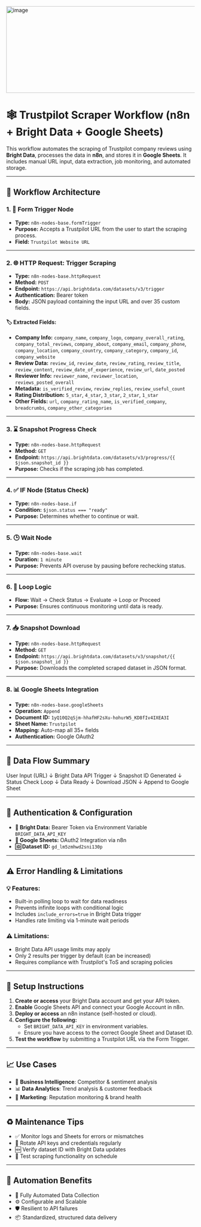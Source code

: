 <img width="709" height="231" alt="image" src="https://github.com/user-attachments/assets/1804d3b0-b094-4a74-9221-e81b402227e3" />

# 🕸️ Trustpilot Scraper Workflow (n8n + Bright Data + Google Sheets)

This workflow automates the scraping of Trustpilot company reviews using **Bright Data**, processes the data in **n8n**, and stores it in **Google Sheets**. It includes manual URL input, data extraction, job monitoring, and automated storage.

---

## 🧱 Workflow Architecture

### 1. 📝 **Form Trigger Node**
- **Type:** `n8n-nodes-base.formTrigger`
- **Purpose:** Accepts a Trustpilot URL from the user to start the scraping process.
- **Field:** `Trustpilot Website URL`

---

### 2. 🌐 **HTTP Request: Trigger Scraping**
- **Type:** `n8n-nodes-base.httpRequest`
- **Method:** `POST`
- **Endpoint:** `https://api.brightdata.com/datasets/v3/trigger`
- **Authentication:** Bearer token
- **Body:** JSON payload containing the input URL and over 35 custom fields.

#### 🏷️ Extracted Fields:
- **Company Info:** `company_name`, `company_logo`, `company_overall_rating`, `company_total_reviews`, `company_about`, `company_email`, `company_phone`, `company_location`, `company_country`, `company_category`, `company_id`, `company_website`
- **Review Data:** `review_id`, `review_date`, `review_rating`, `review_title`, `review_content`, `review_date_of_experience`, `review_url`, `date_posted`
- **Reviewer Info:** `reviewer_name`, `reviewer_location`, `reviews_posted_overall`
- **Metadata:** `is_verified_review`, `review_replies`, `review_useful_count`
- **Rating Distribution:** `5_star`, `4_star`, `3_star`, `2_star`, `1_star`
- **Other Fields:** `url`, `company_rating_name`, `is_verified_company`, `breadcrumbs`, `company_other_categories`

---

### 3. ⌛ **Snapshot Progress Check**
- **Type:** `n8n-nodes-base.httpRequest`
- **Method:** `GET`
- **Endpoint:** `https://api.brightdata.com/datasets/v3/progress/{{ $json.snapshot_id }}`
- **Purpose:** Checks if the scraping job has completed.

---

### 4. ✅ **IF Node (Status Check)**
- **Type:** `n8n-nodes-base.if`
- **Condition:** `$json.status === "ready"`
- **Purpose:** Determines whether to continue or wait.

---

### 5. 🕒 **Wait Node**
- **Type:** `n8n-nodes-base.wait`
- **Duration:** `1 minute`
- **Purpose:** Prevents API overuse by pausing before rechecking status.

---

### 6. 🔄 **Loop Logic**
- **Flow:** Wait → Check Status → Evaluate → Loop or Proceed
- **Purpose:** Ensures continuous monitoring until data is ready.

---

### 7. 📥 **Snapshot Download**
- **Type:** `n8n-nodes-base.httpRequest`
- **Method:** `GET`
- **Endpoint:** `https://api.brightdata.com/datasets/v3/snapshot/{{ $json.snapshot_id }}`
- **Purpose:** Downloads the completed scraped dataset in JSON format.

---

### 8. 📊 **Google Sheets Integration**
- **Type:** `n8n-nodes-base.googleSheets`
- **Operation:** `Append`
- **Document ID:** `1yQ10Q2qSjm-hhafHF2sXu-hohurW5_KD8fIv4IXEA3I`
- **Sheet Name:** `Trustpilot`
- **Mapping:** Auto-map all 35+ fields
- **Authentication:** Google OAuth2

---

## 🔄 Data Flow Summary
User Input (URL)
↓
Bright Data API Trigger
↓
Snapshot ID Generated
↓
Status Check Loop
↓
Data Ready
↓
Download JSON
↓
Append to Google Sheet


---

## 🔐 Authentication & Configuration

- **🔑 Bright Data:** Bearer Token via Environment Variable `BRIGHT_DATA_API_KEY`
- **🧾 Google Sheets:** OAuth2 Integration via n8n
- **🆔 Dataset ID:** `gd_lm5zmhwd2sni130p`

---

## ⚠️ Error Handling & Limitations

### 💡 Features:
- Built-in polling loop to wait for data readiness
- Prevents infinite loops with conditional logic
- Includes `include_errors=true` in Bright Data trigger
- Handles rate limiting via 1-minute wait periods

### ⚠️ Limitations:
- Bright Data API usage limits may apply
- Only 2 results per trigger by default (can be increased)
- Requires compliance with Trustpilot's ToS and scraping policies

---

## 🧰 Setup Instructions

1. **Create or access** your Bright Data account and get your API token.
2. **Enable** Google Sheets API and connect your Google Account in n8n.
3. **Deploy or access** an n8n instance (self-hosted or cloud).
4. **Configure the following:**
   - Set `BRIGHT_DATA_API_KEY` in environment variables.
   - Ensure you have access to the correct Google Sheet and Dataset ID.
5. **Test the workflow** by submitting a Trustpilot URL via the Form Trigger.

---

## 📈 Use Cases

- 🧠 **Business Intelligence**: Competitor & sentiment analysis
- 📊 **Data Analytics**: Trend analysis & customer feedback
- 📣 **Marketing**: Reputation monitoring & brand health

---

## ♻️ Maintenance Tips

- ✅ Monitor logs and Sheets for errors or mismatches
- 🔐 Rotate API keys and credentials regularly
- 🆕 Verify dataset ID with Bright Data updates
- 🧪 Test scraping functionality on schedule

---

## 🚀 Automation Benefits

- 🔁 Fully Automated Data Collection
- ⚙️ Configurable and Scalable
- 🛡️ Resilient to API failures
- 📦 Standardized, structured data delivery


